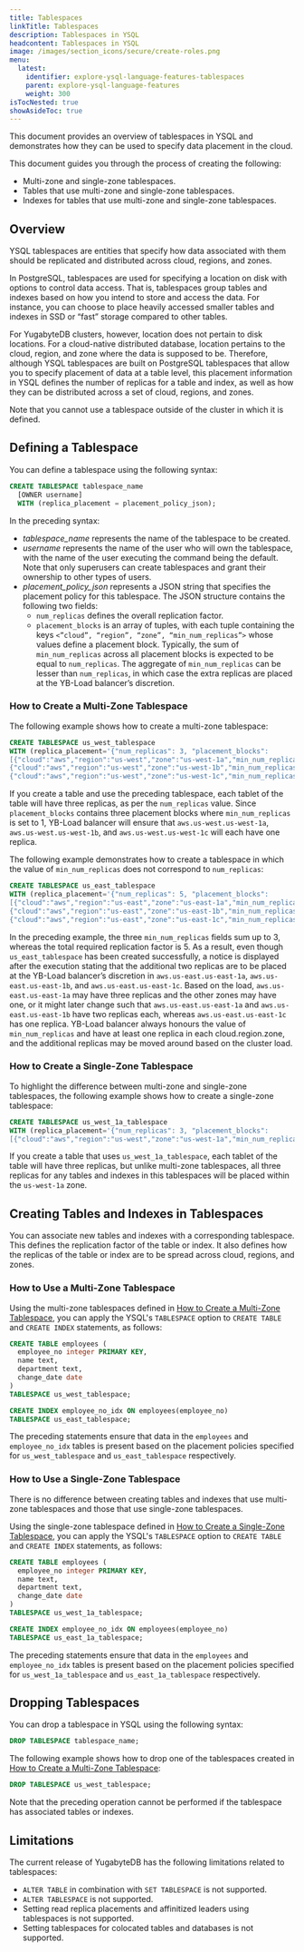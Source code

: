 ```yaml
---
title: Tablespaces
linkTitle: Tablespaces
description: Tablespaces in YSQL
headcontent: Tablespaces in YSQL
image: /images/section_icons/secure/create-roles.png
menu:
  latest:
    identifier: explore-ysql-language-features-tablespaces
    parent: explore-ysql-language-features
    weight: 300
isTocNested: true
showAsideToc: true
---
```


This document provides an overview of tablespaces in YSQL and demonstrates how they can be used to specify data placement in the cloud. 

This document guides you through the process of creating the following:

- Multi-zone and single-zone tablespaces.
- Tables that use multi-zone and single-zone tablespaces.
- Indexes for tables that use multi-zone and single-zone tablespaces.

## Overview

YSQL tablespaces are entities that specify how data associated with them should be replicated and distributed across cloud, regions, and zones.

In PostgreSQL, tablespaces are used for specifying a location on disk with options to control data access. That is, tablespaces group tables and indexes based on how you intend to store and access the data. For instance, you can choose to place heavily accessed smaller tables and indexes in SSD or “fast” storage compared to other tables.

For YugabyteDB clusters, however, location does not pertain to disk locations. For a cloud-native distributed database, location pertains to the cloud, region, and zone where the data is supposed to be. Therefore, although YSQL tablespaces are built on PostgreSQL tablespaces that allow you to specify placement of data at a table level, this placement information in YSQL defines the number of replicas for a table and index, as well as how they can be distributed across a set of cloud, regions, and zones. 

Note that you cannot use a tablespace outside of the cluster in which it is defined.

## Defining a Tablespace

You can define a tablespace using the following syntax:

```sql
CREATE TABLESPACE tablespace_name 
  [OWNER username]
  WITH (replica_placement = placement_policy_json);
```

In the preceding syntax:

- *tablespace_name* represents the name of the tablespace to be created. 
- *username* represents the name of the user who will own the tablespace, with the name of the user executing the command being the default. Note that only superusers can create tablespaces and grant their ownership to other types of users. 
- *placement_policy_json* represents a JSON string that specifies the placement policy for this tablespace. The JSON structure contains the following two fields: 
  - `num_replicas` defines the overall replication factor.
  - `placement_blocks` is an array of tuples, with each tuple containing the keys `<”cloud”, “region”, “zone”, “min_num_replicas”>` whose values define a placement block. Typically, the sum of `min_num_replicas` across all placement blocks is expected to be equal to `num_replicas`. The aggregate of `min_num_replicas` can be lesser than `num_replicas`, in which case the extra replicas are placed at the YB-Load balancer’s discretion.

### How to Create a Multi-Zone Tablespace

The following example shows how to create a multi-zone tablespace:

```sql
CREATE TABLESPACE us_west_tablespace 
WITH (replica_placement='{"num_replicas": 3, "placement_blocks":
[{"cloud":"aws","region":"us-west","zone":"us-west-1a","min_num_replicas":1},
{"cloud":"aws","region":"us-west","zone":"us-west-1b","min_num_replicas":1},
{"cloud":"aws","region":"us-west","zone":"us-west-1c","min_num_replicas":1}]}');
```

If you create a table and use the preceding tablespace, each tablet of the table will have three replicas, as per the `num_replicas` value. Since `placement_blocks` contains three placement blocks where `min_num_replicas` is set to 1, YB-Load balancer will ensure that `aws.us-west.us-west-1a`, `aws.us-west.us-west-1b`, and `aws.us-west.us-west-1c` will each have one replica.

The following example demonstrates how to create a tablespace in which the value of `min_num_replicas` does not correspond to `num_replicas`:

```sql
CREATE TABLESPACE us_east_tablespace 
WITH (replica_placement='{"num_replicas": 5, "placement_blocks":
[{"cloud":"aws","region":"us-east","zone":"us-east-1a","min_num_replicas":1},
{"cloud":"aws","region":"us-east","zone":"us-east-1b","min_num_replicas":1},
{"cloud":"aws","region":"us-east","zone":"us-east-1c","min_num_replicas":1}]}');
```

In the preceding example, the three `min_num_replicas` fields sum up to 3, whereas the total required replication factor is 5. As a result, even though `us_east_tablespace` has been created successfully, a notice is displayed after the execution stating that the additional two replicas are to be placed at the YB-Load balancer’s discretion in  `aws.us-east.us-east-1a`, `aws.us-east.us-east-1b`, and `aws.us-east.us-east-1c`. Based on the load, `aws.us-east.us-east-1a` may have three replicas and the other zones may have one, or it might later change such that `aws.us-east.us-east-1a` and `aws.us-east.us-east-1b` have two replicas each, whereas `aws.us-east.us-east-1c` has one replica. YB-Load balancer always honours the value of `min_num_replicas` and have at least one replica in each cloud.region.zone, and the additional replicas may be moved around based on the cluster load. 

### How to Create a Single-Zone Tablespace

To highlight the difference between multi-zone and single-zone tablespaces, the following example shows how to create a single-zone tablespace:

```sql
CREATE TABLESPACE us_west_1a_tablespace 
WITH (replica_placement='{"num_replicas": 3, "placement_blocks":
[{"cloud":"aws","region":"us-west","zone":"us-west-1a","min_num_replicas":3}]}');
```

If you create a table that uses `us_west_1a_tablespace`, each tablet of the table will have three replicas, but unlike multi-zone tablespaces, all three replicas for any tables and indexes in this tablespaces will be placed within the `us-west-1a` zone.

## Creating Tables and Indexes in Tablespaces

You can associate new tables and indexes with a corresponding tablespace. This defines the replication factor of the table or index. It also defines how the replicas of the table or index are to be spread across cloud, regions, and zones.

### How to Use a Multi-Zone Tablespace

Using the multi-zone tablespaces defined in [How to Create a Multi-Zone Tablespace](how-to-create-a-multi-zone-tablespace), you can apply the YSQL's `TABLESPACE` option to `CREATE TABLE` and `CREATE INDEX` statements, as follows:

```sql
CREATE TABLE employees (
  employee_no integer PRIMARY KEY,
  name text,
  department text,
  change_date date
)
TABLESPACE us_west_tablespace;
```

```sql
CREATE INDEX employee_no_idx ON employees(employee_no) 
TABLESPACE us_east_tablespace;
```

The preceding statements ensure that data in the `employees` and `employee_no_idx` tables is present based on the placement policies specified for `us_west_tablespace` and `us_east_tablespace` respectively.

### How to Use a Single-Zone Tablespace

There is no difference between creating tables and indexes that use multi-zone tablespaces and those that use single-zone tablespaces. 

Using the single-zone tablespace defined in [How to Create a Single-Zone Tablespace](how-to-create-a-single-zone-tablespace), you can apply the YSQL's `TABLESPACE` option to `CREATE TABLE` and `CREATE INDEX` statements, as follows:

```sql
CREATE TABLE employees (
  employee_no integer PRIMARY KEY,
  name text,
  department text,
  change_date date
)
TABLESPACE us_west_1a_tablespace;
```

```sql
CREATE INDEX employee_no_idx ON employees(employee_no) 
TABLESPACE us_east_1a_tablespace;
```

The preceding statements ensure that data in the `employees` and `employee_no_idx` tables is present based on the placement policies specified for `us_west_1a_tablespace` and `us_east_1a_tablespace` respectively.

## Dropping Tablespaces

You can drop a tablespace in YSQL using the following syntax:

```sql
DROP TABLESPACE tablespace_name;
```

The following example shows how to drop one of the tablespaces created in [How to Create a Multi-Zone Tablespace](how-to-create-a-multi-zone-tablespace):

```sql
DROP TABLESPACE us_west_tablespace;
```

Note that the preceding operation cannot be performed if the tablespace has associated tables or indexes.

## Limitations

The current release of YugabyteDB has the following limitations related to tablespaces:

- `ALTER TABLE` in combination with `SET TABLESPACE` is not supported.
- `ALTER TABLESPACE` is not supported.
- Setting read replica placements and affinitized leaders using tablespaces is not supported.
- Setting tablespaces for colocated tables and databases is not supported.

